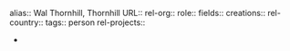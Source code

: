 alias:: Wal Thornhill, Thornhill
URL::
rel-org::
role::
fields::
creations::
rel-country::
tags:: person
rel-projects::

-
